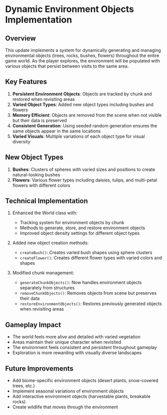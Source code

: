 # Dynamic Environment Objects Implementation

## Overview
This update implements a system for dynamically generating and managing environmental objects (trees, rocks, bushes, flowers) throughout the entire game world. As the player explores, the environment will be populated with various objects that persist between visits to the same area.

## Key Features
1. **Persistent Environment Objects**: Objects are tracked by chunk and restored when revisiting areas
2. **Varied Object Types**: Added new object types including bushes and flowers
3. **Memory Efficient**: Objects are removed from the scene when not visible but their data is preserved
4. **Consistent Generation**: Using seeded random generation ensures the same objects appear in the same locations
5. **Varied Visuals**: Multiple variations of each object type for visual diversity

## New Object Types
1. **Bushes**: Clusters of spheres with varied sizes and positions to create natural-looking bushes
2. **Flowers**: Various flower types including daisies, tulips, and multi-petal flowers with different colors

## Technical Implementation
1. Enhanced the World class with:
   - Tracking system for environment objects by chunk
   - Methods to generate, store, and restore environment objects
   - Improved object density settings for different object types

2. Added new object creation methods:
   - `createBush()`: Creates varied bush shapes using sphere clusters
   - `createFlower()`: Creates different flower types with varied colors and shapes

3. Modified chunk management:
   - `generateChunkObjects()`: Now handles environment objects separately from structures
   - `removeChunkObjects()`: Removes objects from scene but preserves their data
   - `restoreEnvironmentObjects()`: Restores previously generated objects when revisiting areas

## Gameplay Impact
- The world feels more alive and detailed with varied vegetation
- Areas maintain their unique character when revisited
- The environment feels consistent and persistent throughout gameplay
- Exploration is more rewarding with visually diverse landscapes

## Future Improvements
- Add biome-specific environment objects (desert plants, snow-covered trees, etc.)
- Implement seasonal variations of environment objects
- Add interactive environment objects (harvestable plants, breakable rocks)
- Create wildlife that moves through the environment